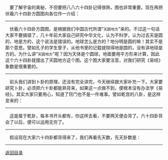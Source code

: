 &emsp;要了解宇宙的奥秘，不但要把八八六十四卦记得很熟，图也非常重要。现在再把伏羲六十四卦方圆图向各位作一介绍：
___
&emsp;伏羲六十四卦方圆图，是根据我们中国古代所谓“``天圆地方``”来的。不过这一句话大家不要搞错了，几十年前大家自己研究中华文化，认为不科学，认为过去天是圆的，地是方的，这个说法是错误的。地球怎么是方的？地分明是圆的嘛！其实不是那个意思。譬如孔子的学生曾子，从他书里的记载就晓得地是圆的，没有讲地球是方的。为什么讲“``天圆地方``”呢？因为天体是个圆球，地面要用平方形来计算，因此这个六十四卦就摆出了天圆地方这个图。这个图大家要注意，对我们研究《易经》象数是很重要的。
___
&emsp;前头我们讲到卜卦的原理，还没有完全讲完，今天继续跟大家补充一下。大家要研究卜卦，必须把六十卦都能熟背来，如果这一点做不到，便根本没有办法学《易经》。其实大家只要用心，知道了窍门也不是一件难事。譬如乾宫的八卦，是这样变来的：
___
&emsp;这是属于乾卦，每本书开头都有，你这样去看，不要两天便会背了。六十四卦背会了以后，便可以运用无穷了。
___
&emsp;假设现在大家六十四卦都背得来了，我们再看先天数，先天卦数是：
___
[返回目录](../../master/README.md#目录)